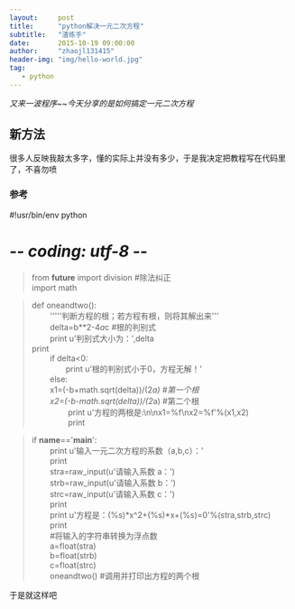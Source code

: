 ```yaml
---
layout:     post
title:      "python解决一元二次方程" 
subtitle:   "渣练手"
date:       2015-10-19 09:00:00
author:     "zhaojl131415"
header-img: "img/hello-world.jpg"
tag:
   - python
---
```




*又来一波程序~~今天分享的是如何搞定一元二次方程*

## 新方法 ##

很多人反映我敲太多字，懂的实际上并没有多少，于是我决定把教程写在代码里了，不喜勿喷


### 参考 ###
> 
 #!usr/bin/env python  
 # -*- coding: utf-8 -*-  
  
>from __future__ import division #除法纠正  
>import math  
  
>def oneandtwo():  
&#8195;&#8195;     '''''判断方程的根；若方程有根，则将其解出来'''  
&#8195;&#8195;     delta=b**2-4*a*c #根的判别式  
&#8195;&#8195;     print u'判别式大小为：',delta  
    print  
&#8195;&#8195;     if delta<0:  
&#8195;&#8195;&#8195;&#8195;          print u'根的判别式小于0，方程无解！'  
&#8195;&#8195;    else:  
&#8195;&#8195;         x1=(-b+math.sqrt(delta))/(2*a) #第一个根  
&#8195;&#8195;         x2=(-b-math.sqrt(delta))/(2*a) #第二个根  
&#8195;&#8195; &#8195;&#8195;         print u'方程的两根是:\n\nx1=%f\nx2=%f'%(x1,x2)  
&#8195;&#8195; &#8195;&#8195;         print  
  
>if __name__=='__main__':  
&#8195;&#8195;     print u'输入一元二次方程的系数（a,b,c）：'  
&#8195;&#8195;     print  
&#8195;&#8195;     stra=raw_input(u'请输入系数 a：')  
&#8195;&#8195;     strb=raw_input(u'请输入系数 b：')  
&#8195;&#8195;     strc=raw_input(u'请输入系数 c：')  
&#8195;&#8195;     print  
&#8195;&#8195;     print u'方程是：(%s)*x^2+(%s)*x+(%s)=0'%(stra,strb,strc)  
&#8195;&#8195;     print  
&#8195;&#8195;     #将输入的字符串转换为浮点数  
&#8195;&#8195;     a=float(stra)  
&#8195;&#8195;     b=float(strb)  
&#8195;&#8195;     c=float(strc)  
>&#8195;&#8195;     oneandtwo() #调用并打印出方程的两个根  

于是就这样吧